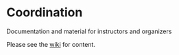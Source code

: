 # Coordination
Documentation and material for instructors and organizers

Please see the [wiki](https://github.com/UF-Carpentry/Coordination/wiki) for content.

